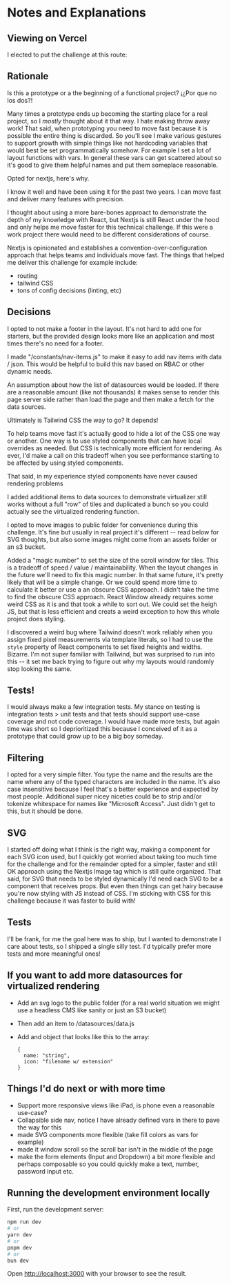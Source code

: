 # Notes and Explanations

## Viewing on Vercel

I elected to put the challenge at this route:

## Rationale

Is this a prototype or a the beginning of a functional project? ¡¿Por que no los dos?!

Many times a prototype ends up becoming the starting place for a real project, so I _mostly_ thought about it that way. I hate making throw away work! That said, when prototyping you need to move fast because it is possible the entire thing is discarded. So you'll see I make various gestures to support growth with simple things like not hardcoding variables that would best be set programmatically somehow. For example I set a lot of layout functions with vars. In general these vars can get scattered about so it's good to give them helpful names and put them someplace reasonable.

Opted for nextjs, here's why.

I know it well and have been using it for the past two years. I can move fast and deliver many features with precision.

I thought about using a more bare-bones approact to demonstrate the depth of my knowledge with React, but Nextjs is still React under the hood and only
helps me move faster for this technical challenge. If this were a work project there would need to be different considerations of course.

Nextjs is opinionated and establishes a convention-over-configuration approach that helps teams and individuals move fast. The things that helped me deliver this challenge for example include:

- routing
- tailwind CSS
- tons of config decisions (linting, etc)

## Decisions

I opted to not make a footer in the layout. It's not hard to add one for starters, but the provided design looks more like an application and most times there's no need for a footer.

I made "/constants/nav-items.js" to make it easy to add nav items with data / json. This would be helpful to build this nav based on RBAC or other dynamic needs.

An assumption about how the list of datasources would be loaded. If there are a reasonable amount (like not thousands) it makes sense to render this page server side rather than load the page and then make a fetch for the data sources.

Ultimately is Tailwind CSS the way to go? It depends!

To help teams move fast it's actually good to hide a lot of the CSS one way or another. One way is to use styled components that can have local overrides as needed.
But CSS is technically more efficient for rendering. As ever, I'd make a call on this tradeoff when you see performance starting to be affected by using styled components.

That said, in my experience styled components have never caused rendering problems

I added additional items to data sources to demonstrate virtualizer still works without a full "row" of tiles and duplicated a bunch so you could actually see the virtualized rendering function.

I opted to move images to public folder for convenience during this challenge. It's fine but usually in real project it's different -- read below for SVG thoughts, but also some images might come from an assets folder or an s3 bucket.

Added a "magic number" to set the size of the scroll window for tiles. This is a tradeoff of speed / value / maintainability. When the layout changes in the future we'll need to fix this magic number. In that same future, it's pretty likely that will be a simple change. Or we could spend more time to calculate it better or use a an obscure CSS approach. I didn't take the time to find the obscure CSS approach. React Window already requires some weird CSS as it is and that took a while to sort out. We could set the heigh JS, but that is less efficient and creats a weird exception to how this whole project does styling.

I discovered a weird bug where Tailwind doesn't work reliably when you assign fixed pixel measurements via template literals, so I had to use the `style` property of React components to set fixed heights and widths. Bizarre. I'm not super familiar with Tailwind, but was surprised to run into this -- it set me back trying to figure out why my layouts would randomly stop looking the same.

## Tests!

I would always make a few integration tests. My stance on testing is integration tests > unit tests and that tests should support use-case coverage and not code coverage. I would have made more tests, but again time was short so I deprioritized this because I conceived of it as a prototype that could grow up to be a big boy someday.

## Filtering

I opted for a very simple filter. You type the name and the results are the name where any of the typed characters are included in the name.
It's also case insensitive because I feel that's a better experience and expected by most people. Additional super nicey niceties could be to strip and/or tokenize whitespace for names like "Microsoft Access". Just didn't get to this, but it should be done.

## SVG

I started off doing what I think is the right way, making a component for each SVG icon used, but I quickly got worried about taking too much time for the challenge and for the remainder opted for a simpler, faster and still OK approach using the Nextjs Image tag which is still quite organized. That said, for SVG that needs to be styled dynamically I'd need each SVG to be a component that receives props. But even then things can get hairy because you're now styling with JS instead of CSS. I'm sticking with CSS for this challenge because it was faster to build with!

## Tests

I'll be frank, for me the goal here was to ship, but I wanted to demonstrate I care about tests, so I shipped a single silly test. I'd typically prefer more tests and more meaningful ones!

## If you want to add more datasources for virtualized rendering

- Add an svg logo to the public folder (for a real world situation we might use a headless CMS like sanity or just an S3 bucket)
- Then add an item to /datasources/data.js
- Add and object that looks like this to the array:

  ```
  {
    name: "string",
    icon: "filename w/ extension"
  }

  ```

## Things I'd do next or with more time

- Support more responsive views like iPad, is phone even a reasonable use-case?
- Collapsible side nav, notice I have already defined vars in there to pave the way for this
- made SVG components more flexible (take fill colors as vars for example)
- made it window scroll so the scroll bar isn't in the middle of the page
- make the form elements (Input and Dropdown) a bit more flexible and perhaps composable so you could quickly make a text, number, password input etc.

## Running the development environment locally

First, run the development server:

```bash
npm run dev
# or
yarn dev
# or
pnpm dev
# or
bun dev
```

Open [http://localhost:3000](http://localhost:3000) with your browser to see the result.
